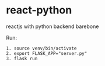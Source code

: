 # react-python
reactjs with python backend barebone


Run:   
```
1. source venv/bin/activate
2. export FLASK_APP="server.py" 
3. flask run
```
